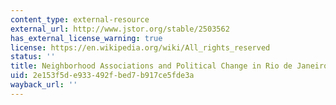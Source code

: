 ```yaml
---
content_type: external-resource
external_url: http://www.jstor.org/stable/2503562
has_external_license_warning: true
license: https://en.wikipedia.org/wiki/All_rights_reserved
status: ''
title: Neighborhood Associations and Political Change in Rio de Janeiro
uid: 2e153f5d-e933-492f-bed7-b917ce5fde3a
wayback_url: ''
---
```

